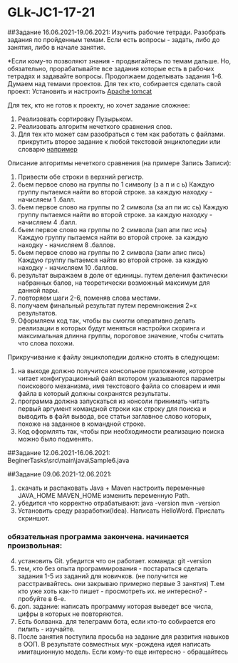 # GLk-JC1-17-21

##Задание 16.06.2021-19.06.2021:
Изучить рабочие тетради. Разобрать задания по пройденным темам. Если есть вопросы - задать, либо до занятия, либо в начале занятия. 

*Если кому-то позволяют знания - продвигайтесь по темам дальше. Но, обязательно, прорабатывайте все задания которые есть в рабочих тетрадях и задавайте вопросы.
Продолжаем доделывать задания 1-6.
Думаем над темами проектов.
Для тех кто, собирается сделать свой проект: Установить и настроить [Apache tomcat](https://tomcat.apache.org/download-80.cgi)
  
Для тех, кто не готов к проекту, но хочет задание сложнее:
1. Реализовать сортировку Пузырьком.
2. Реализовать алгоритм нечеткого сравнения слов. 
3. Для тех кто может сам разобраться с тем как работать с файлами. прикрутить второе задание к любой текстовой энциклопедии или словарю [например](https://royallib.com/book/neizvesten_avtor/bolshoy_entsiklopedicheskiy_slovar_chast_1_a___leoHtev.html)

Описание алгоритмы нечеткого сравнения (на примере Запись Записи): 
1. Привести обе строки в верхний регистр.
2. бьем первое слово на группы по 1 символу (з а п и с ь) Каждую группу пытаемся найти во второй строке. за каждую находку - начисляем 1 .балл.
3. бьем первое слово на группы по 2 символа (за ап пи ис сь) Каждую группу пытаемся найти во второй строке. за каждую находку - начисляем 4 .балл.
4. бьем первое слово на группы по 2 символа (зап апи пис ись) Каждую группу пытаемся найти во второй строке. за каждую находку - начисляем 8 .баллов.
5. бьем первое слово на группы по 2 символа (запи апис пись) Каждую группу пытаемся найти во второй строке. за каждую находку - начисляем 10 .баллов.
6. результат выражаем в доле от единицы. путем деления фактически набранных балов, на теоретически возможный максимум для данной пары.
7. повторяем шаги 2-6, поменяв слова местами.
8. получаем финальный результат путем перемножения 2=х результатов.
9. Оформляем код так, чтобы вы смогли оперативно делать реализации в которых будут меняться настройки скоринга и максимальная длинна группы, пороговое значение, чтобы считать что слова похожи.    

Прикручивание к файлу энциклопедии должно стоять в следующем:
1. на выходе должно получится консольное приложение, которое читает конфигурационный файл вкотором указываются параметры поискового механизма, имя текстового файла со словарем и имя файла в который должны сохранятся результаты.
2. программа должна запускаться из консоли принимать читать первый аргумент командной строки как строку для поиска и выводить в файл вывода, все статьи заглавное слово которых, похоже на заданное в командной строке.
3. Код оформлять так, чтобы при необходимости реализацию поиска можно было подменять.

##Задание 12.06.2021-16.06.2021:
BeginerTasks\src\main\java\Sample6.java

##Задание 09.06.2021-12.06.2021:
1. скачать и распаковать Java + Maven 
   настроить переменные JAVA_HOME MAVEN_HOME
   изменить переменную Path.
2. убедится что корректно отрабатывают:
   java -version
   mvn -version
3. Установить среду разработки(Idea). Написать HelloWord. Прислать скриншот.

### обязательная программа закончена. начинается произвольная:
   
4. установить Git. убедится что он работает. команда:
   git -version
5. тем, кто без опыта программирования - постараться сделать задания 1-5 из заданий для новичков. (не получится не расстраивайтесь. они закрываю примерно первые 3 занятия) Т.ем кто уже хоть как-то пишет - просмотреть их. не интересно? - пробуйте в 6-е.
6. доп. задание: написать программу которая выведет все числа, цифры в которых не повторяются.
7. Есть болванка. для телеграмм бота, если кто-то собирается его пилить - изучайте.
8. После занятия поступила просьба на задание для развития навыков в ООП.  В результате совместных мук -рождена идея написать имитационную модель. Если кому-то еще интересно - обращайтесь

